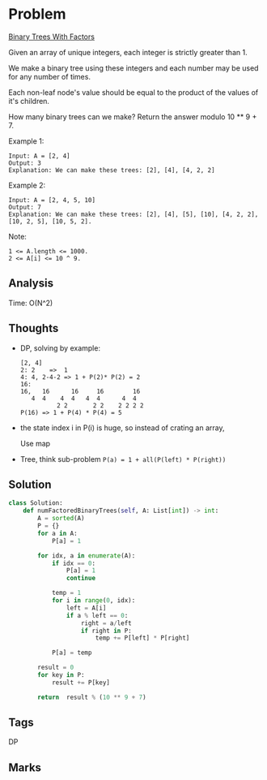 # Problem

[Binary Trees With Factors](https://leetcode.com/problems/binary-trees-with-factors)

Given an array of unique integers, each integer is strictly greater than 1.

We make a binary tree using these integers and each number may be used for any number of times.

Each non-leaf node's value should be equal to the product of the values of it's children.

How many binary trees can we make? Return the answer modulo 10 \*\* 9 + 7.

Example 1:

```text
Input: A = [2, 4]
Output: 3
Explanation: We can make these trees: [2], [4], [4, 2, 2]
```

Example 2:

```text
Input: A = [2, 4, 5, 10]
Output: 7
Explanation: We can make these trees: [2], [4], [5], [10], [4, 2, 2], [10, 2, 5], [10, 5, 2].
```

Note:

```text
1 <= A.length <= 1000.
2 <= A[i] <= 10 ^ 9.
```

## Analysis

Time: O\(N^2\)

## Thoughts

* DP, solving by example:

  ```text
  [2, 4] 
  2: 2    =>  1
  4: 4, 2-4-2 => 1 + P(2)* P(2) = 2
  16:
  16,   16      16     16        16
     4  4    4  4   4  4      4  4
            2 2       2 2    2 2 2 2
  P(16) => 1 + P(4) * P(4) = 5
  ```

* the state index i in P\(i\) is huge, so instead of crating an array,

  Use map 

* Tree, think sub-problem `P(a) = 1 + all(P(left) * P(right))`

## Solution

```python
class Solution:
    def numFactoredBinaryTrees(self, A: List[int]) -> int:
        A = sorted(A)
        P = {}
        for a in A:
            P[a] = 1

        for idx, a in enumerate(A):
            if idx == 0:
                P[a] = 1
                continue

            temp = 1
            for i in range(0, idx):
                left = A[i]
                if a % left == 0:
                    right = a/left
                    if right in P:
                        temp += P[left] * P[right] 

            P[a] = temp 

        result = 0
        for key in P:
            result += P[key]

        return  result % (10 ** 9 + 7)
```

## Tags

DP

## Marks


